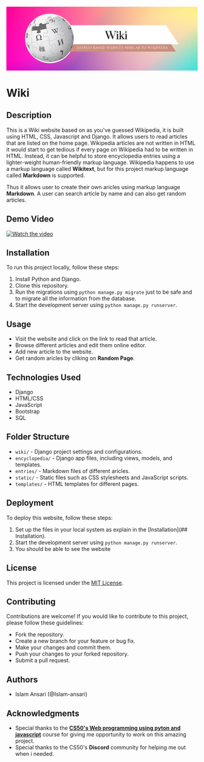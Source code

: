 <!-- Add banner here -->
![Banner](./Wki.png)
# Wiki

## Description
This is a Wiki website based on as you've guessed Wikipedia, it is built using HTML, CSS, Javascript and Django. It allows users to read articles that are listed on the home page. Wikipedia articles are not written in HTML it would start to get tedious if every page on Wikipedia had to be written in HTML. Instead, it can be helpful to store encyclopedia entries using a lighter-weight human-friendly markup language. Wikipedia happens to use a markup language called **Wikitext**, but for this project markup language called **Markdown** is supported. 

Thus it allows user to create their own aricles using markup language **Markdown**. A user can search article by name and can also get random articles.

## Demo Video

[![Watch the video](https://img.youtube.com/vi/mIyvTz4wtNY/maxresdefault.jpg)](https://youtu.be/mIyvTz4wtNY)


## Installation
To run this project locally, follow these steps:
1. Install Python and Django.
2. Clone this repository.
3. Run the migrations using `python manage.py migrate` just to be safe and to migrate all the information from the database.
4. Start the development server using `python manage.py runserver`.

## Usage
- Visit the website and click on the link to read that article.
- Browse different articles and edit them online editor.
- Add new article to the website.
- Get random aricles by cliking on **Random Page**.

## Technologies Used
- Django
- HTML/CSS
- JavaScript
- Bootstrap
- SQL

## Folder Structure
- `wiki/` - Django project settings and configurations.
- `encyclopedia/` - Django app files, including views, models, and templates.
- `entries/` - Markdown files of different aricles.
- `static/` - Static files such as CSS stylesheets and JavaScript scripts.
- `templates/` - HTML templates for different pages.

## Deployment
To deploy this website, follow these steps:
1. Set up the files in your local system as explain in the [Installation](## Installation).
2. Start the development server using `python manage.py runserver`.
3. You should be able to see the website

## License
This project is licensed under the [MIT License](LICENSE).

## Contributing
Contributions are welcome! If you would like to contribute to this project, please follow these guidelines:
- Fork the repository.
- Create a new branch for your feature or bug fix.
- Make your changes and commit them.
- Push your changes to your forked repository.
- Submit a pull request.

## Authors
- Islam Ansari (@Islam-ansari)

## Acknowledgments
- Special thanks to the [**CS50's Web programming using pyton and javascript**](https://cs50.harvard.edu/web/2020/) course for giving me opportunity to work on this amazing project.
- Special thanks to the CS50's **Discord** community for helping me out when i needed.

